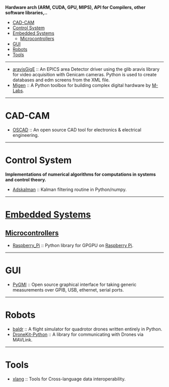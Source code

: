**Hardware arch (ARM, CUDA, GPU, MIPS), API for Compilers, other software libraries,..**

+ [CAD-CAM](#cad-cam)
+ [Control System](#control-system)
+ [Embedded Systems](#embedded-systems)
   + [Microcontrollers](#microcontrollers)
+ [GUI](#gui)
+ [Robots](#robots)
+ [Tools](#tools)

----

+ [aravisGigE](https://github.com/areaDetector/aravisGigE) :: An EPICS area Detector driver using the glib aravis library for video acquisition with Genicam cameras. Python is used to create databases and edm screens from the XML file.
+ [Migen](https://github.com/m-labs/migen) :: A Python toolbox for building complex digital hardware by [M-Labs](http://m-labs.hk).

----

# CAD-CAM
+ [OSCAD](https://github.com/hardythe1/OSCAD) :: An open source CAD tool for electronics & electrical engineering.

----

# Control System
**Implementations of numerical algorithms for computations in systems and control theory.**

+ [Adskalman](https://github.com/astraw/adskalman) :: Kalman filtering routine in Python/numpy.

----

# [Embedded Systems](https://en.wikipedia.org/wiki/Category:Embedded_systems)

## [Microcontrollers](https://en.wikipedia.org/wiki/Category:Microcontrollers)
+ [Raspberry_Pi](https://github.com/nineties/py-videocore) :: Python library for GPGPU on [Raspberry Pi](https://en.wikipedia.org/wiki/Raspberry_Pi).

----

# GUI
+ [PyGMI](https://github.com/Argonne-National-Laboratory/PyGMI) :: Open source graphical interface for taking generic measurements over GPIB, USB, ethernet, serial ports.

----

# Robots
+ [baldr](https://github.com/motet/baldr) :: A flight simulator for quadrotor drones written entirely in Python. 
+ [DroneKit-Python](https://github.com/dronekit/dronekit-python) :: A library for communicating with Drones via MAVLink.

----

# Tools
+ [xlang](https://github.com/darpa-xdata/xlang) :: Tools for Cross-language data interoperability.

